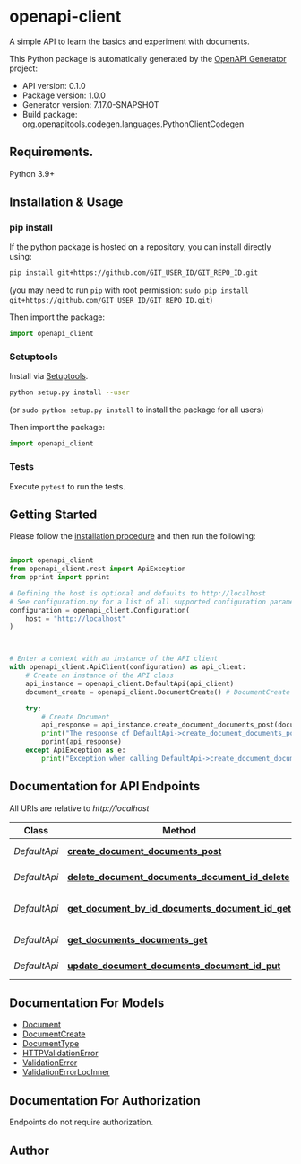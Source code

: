 # openapi-client
A simple API to learn the basics and experiment with documents.

This Python package is automatically generated by the [OpenAPI Generator](https://openapi-generator.tech) project:

- API version: 0.1.0
- Package version: 1.0.0
- Generator version: 7.17.0-SNAPSHOT
- Build package: org.openapitools.codegen.languages.PythonClientCodegen

## Requirements.

Python 3.9+

## Installation & Usage
### pip install

If the python package is hosted on a repository, you can install directly using:

```sh
pip install git+https://github.com/GIT_USER_ID/GIT_REPO_ID.git
```
(you may need to run `pip` with root permission: `sudo pip install git+https://github.com/GIT_USER_ID/GIT_REPO_ID.git`)

Then import the package:
```python
import openapi_client
```

### Setuptools

Install via [Setuptools](http://pypi.python.org/pypi/setuptools).

```sh
python setup.py install --user
```
(or `sudo python setup.py install` to install the package for all users)

Then import the package:
```python
import openapi_client
```

### Tests

Execute `pytest` to run the tests.

## Getting Started

Please follow the [installation procedure](#installation--usage) and then run the following:

```python

import openapi_client
from openapi_client.rest import ApiException
from pprint import pprint

# Defining the host is optional and defaults to http://localhost
# See configuration.py for a list of all supported configuration parameters.
configuration = openapi_client.Configuration(
    host = "http://localhost"
)



# Enter a context with an instance of the API client
with openapi_client.ApiClient(configuration) as api_client:
    # Create an instance of the API class
    api_instance = openapi_client.DefaultApi(api_client)
    document_create = openapi_client.DocumentCreate() # DocumentCreate | 

    try:
        # Create Document
        api_response = api_instance.create_document_documents_post(document_create)
        print("The response of DefaultApi->create_document_documents_post:\n")
        pprint(api_response)
    except ApiException as e:
        print("Exception when calling DefaultApi->create_document_documents_post: %s\n" % e)

```

## Documentation for API Endpoints

All URIs are relative to *http://localhost*

Class | Method | HTTP request | Description
------------ | ------------- | ------------- | -------------
*DefaultApi* | [**create_document_documents_post**](docs/DefaultApi.md#create_document_documents_post) | **POST** /documents/ | Create Document
*DefaultApi* | [**delete_document_documents_document_id_delete**](docs/DefaultApi.md#delete_document_documents_document_id_delete) | **DELETE** /documents/{document_id} | Delete Document
*DefaultApi* | [**get_document_by_id_documents_document_id_get**](docs/DefaultApi.md#get_document_by_id_documents_document_id_get) | **GET** /documents/{document_id} | Get Document By Id
*DefaultApi* | [**get_documents_documents_get**](docs/DefaultApi.md#get_documents_documents_get) | **GET** /documents/ | Get Documents
*DefaultApi* | [**update_document_documents_document_id_put**](docs/DefaultApi.md#update_document_documents_document_id_put) | **PUT** /documents/{document_id} | Update Document


## Documentation For Models

 - [Document](docs/Document.md)
 - [DocumentCreate](docs/DocumentCreate.md)
 - [DocumentType](docs/DocumentType.md)
 - [HTTPValidationError](docs/HTTPValidationError.md)
 - [ValidationError](docs/ValidationError.md)
 - [ValidationErrorLocInner](docs/ValidationErrorLocInner.md)


<a id="documentation-for-authorization"></a>
## Documentation For Authorization

Endpoints do not require authorization.


## Author




